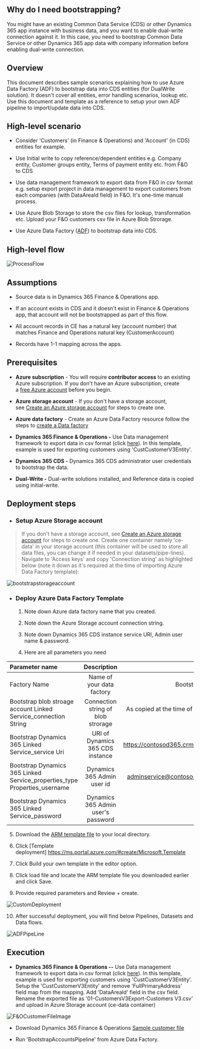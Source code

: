 Why do I need bootstrapping?
----------------------------

You might have an existing Common Data Service (CDS) or other Dynamics
365 app instance with business data, and you want to enable dual-write
connection against it. In this case, you need to bootstrap Common Data
Service or other Dynamics 365 app data with company information before
enabling dual-write connection.

Overview
----------------------------

This document describes sample scenarios explaining how to use Azure
Data Factory (ADF) to bootstrap data into CDS entities (for DualWrite
solution). It doesn't cover all entities, error handling scenarios,
lookup etc. Use this document and template as a reference to setup your
own ADF pipeline to import/update data into CDS.

High-level scenario
-------------------

-   Consider 'Customers' (in Finance & Operations) and 'Account' (in
    CDS) entities for example.

-   Use Initial write to copy reference/dependent entities e.g. Company
    entity, Customer groups entity, Terms of payment entity etc. from
    F&O to CDS

-   Use data management framework to export data from F&O in csv format
    e.g. setup export project in data management to export customers
    from each companies (with DataAreaId field) in F&O. It's one-time
    manual process.

-   Use Azure Blob Storage to store the csv files for lookup,
    transformation etc. Upload your F&O customers csv file in Azure Blob
    Strorage.

-   Use Azure Data Factory
    ([ADF](https://docs.microsoft.com/en-us/azure/data-factory/introduction))
    to bootstrap data into CDS.

High-level flow
---------------
![ProcessFlow](/Dual-write/Bootstrapping/ProcessFlow.png)

Assumptions
-----------

-   Source data is in Dynamics 365 Finance & Operations app.

-   If an account exists in CDS and it doesn't exist in Finance &
    Operations app, that account will not be bootstrapped as part of this flow.

-   All account records in CE has a natural key (account number) that
    matches Finance and Operations natural key (CustomerAccount)

-   Records have 1-1 mapping across the apps.

Prerequisites
-------------

-   **Azure subscription** - You will require **contributor access** to
    an existing Azure subscription. If you don\'t have an Azure
    subscription, create a [free Azure
    account](https://azure.microsoft.com/en-us/free/) before you begin.

-   **Azure storage account** -  If you don\'t have a storage account,
    see [Create an Azure storage
    account](https://docs.microsoft.com/en-us/azure/storage/common/storage-account-create?tabs=azure-portal#create-a-storage-account) for
    steps to create one.

-   **Azure data factory** - Create an Azure Data Factory resource
    follow the steps to [create a Data
    factory](https://docs.microsoft.com/en-us/azure/data-factory/tutorial-copy-data-portal#create-a-data-factory)

-   **Dynamics 365 Finance & Operations -** Use Data management
    framework to export data in csv format (click
    [here](https://docs.microsoft.com/en-us/dynamics365/fin-ops-core/dev-itpro/data-entities/data-entities-data-packages)).
    In this template, example is used for exporting customers using
    'CustCustomerV3Entity'.

-   **Dynamics 365 CDS -** Dynamics 365 CDS administrator user
    credentials to bootstrap the data.

-   **Dual-Write -** Dual-write solutions installed, and Reference data
    is copied using initial-write.

Deployment steps
----------------

-   ### Setup Azure Storage account

> If you don\'t have a storage account, see [Create an Azure storage
> account](https://docs.microsoft.com/en-us/azure/storage/common/storage-account-create?tabs=azure-portal#create-a-storage-account) for
> steps to create one. Create one container namely 'ce-data' in your
> storage account (this container will be used to store all data files,
> you can change it if needed in your datasets/pipe-lines). Navigate to
> 'Access keys' and copy 'Connection string' as highlighted below (note
> it down as it's required at the time of importing Azure Data Factory
> template):

![bootstrapstorageaccount](/Dual-write/Bootstrapping/bootstrapstorageaccount.png)

-   ### Deploy Azure Data Factory Template

    1.  Note down Azure data factory name that you created.

    2.  Note down the Azure Storage account connection string.

    3.  Note down Dynamics 365 CDS instance service URI, Admin user name
        & password.

    4.  Here are all parameters you need

| Parameter name                                       | Description                       | Example                |
| :--------------------                                | :---------------------:           | --------------------:  |
|Factory Name                                          | Name of your data factory         |BootstrapCDSDataADF     |
|Bootstrap blob stroage account Linked Service_connection String                                        | Connection string of blob strorage       |As copied at the time of creating storage account   |
|Bootstrap Dynamics 365 Linked Service_service Uri                        | URI of Dynamics 365 CDS instance        |https://contosod365.crm4.dynamics.com              |
|Bootstrap Dynamics 365 Linked Service_properties_type Properties_username                                             | Dynamics 365 Admin user id          | <adminservice@contoso.onmicrosot.com> |  
|Bootstrap Dynamics 365 Linked Service_password                                            | Dynamics 365 Admin user's password                       | \*\*\*\*\*\*\*\* | 

5.  Download the [ARM template
    file](https://github.com/microsoft/Dynamics-365-FastTrack-Implementation-Assets/blob/master/Dual-write/Bootstrapping/arm_template.json) to
    your local directory.

6.  Click \[Template
    deployment\] <https://ms.portal.azure.com/#create/Microsoft.Template>

7.  Click Build your own template in the editor option.

8.  Click load file and locate the ARM template file you downloaded
    earlier and click Save.

9.  Provide required parameters and Review + create.

![CustomDeployment](/Dual-write/Bootstrapping/CustomDeployment.png)

10. After successful deployment, you will find below Pipelines, Datasets
    and Data flows.

![ADFPipeLine](/Dual-write/Bootstrapping/ADFPipeLine.png)

Execution
---------

-   **Dynamics 365 Finance & Operations --** Use Data management
    framework to export data in csv format (click
    [here](https://docs.microsoft.com/en-us/dynamics365/fin-ops-core/dev-itpro/data-entities/data-entities-data-packages)).
    In this template, example is used for exporting customers using
    'CustCustomerV3Entity'. Setup the 'CustCustomerV3Entity' and remove
    'FullPrimaryAddress' field map from the mapping. Add 'DataAreaId'
    field in the csv field. Rename the exported file as
    '01-CustomersV3Export-Customers V3.csv' and upload in Azure Storage
    account (ce-data container)

![F&OCustomerFileImage](/Dual-write/Bootstrapping/F&OCustomerFileImage.png)

- Download Dynamics 365 Finance & Operations [Sample customer file](https://github.com/microsoft/Dynamics-365-FastTrack-Implementation-Assets/blob/master/Dual-write/Bootstrapping/01-CustomersV3Export-Customers%20V3.csv)

-   Run 'BootstrapAccountsPipeline' from Azure Data Factory.
